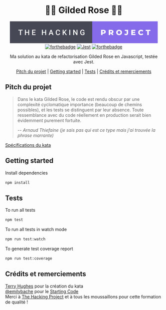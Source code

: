 <div align="center">

# 🍺🌹 Gilded Rose 🌹🍺

[![THP Badge](https://raw.githubusercontent.com/Beygs/Beygs/main/assets/the-hacking-project-badge.svg)](https://www.thehackingproject.org/)
[![forthebadge](https://forthebadge.com/images/badges/made-with-javascript.svg)](https://forthebadge.com)
[![Jest](https://img.shields.io/badge/Jest-C21325?style=for-the-badge&logo=jest&logoColor=white)](https://jestjs.io/)
[![forthebadge](https://forthebadge.com/images/badges/built-with-love.svg)](https://forthebadge.com)

Ma solution au kata de refactorisation Gilded Rose en Javascript, testée avec Jest.

[Pitch du projet](#pitch-du-projet) | 
[Getting started](#getting-started) | 
[Tests](#tests) | 
[Crédits et remerciements](#crédits-et-remerciements)

</div>

## Pitch du projet

> Dans le kata Gilded Rose, le code est rendu obscur par une complexité cyclomatique importance (beaucoup de chemins possibles), et les tests se distinguent par leur absence.
> Toute ressemblance avec du code réellement en production serait bien évidemment purement fortuite.
>
> -- <cite>Arnaud Thiefaine (je sais pas qui est ce type mais j'ai trouvée la phrase marrante)</cite>

[Spécifications du kata](https://github.com/emilybache/GildedRose-Refactoring-Kata/blob/main/GildedRoseRequirements_fr.md)

## Getting started

Install dependencies

```sh
npm install
```

## Tests

To run all tests

```sh
npm test
```

To run all tests in watch mode

```sh
npm run test:watch
```

To generate test coverage report

```sh
npm run test:coverage
```

## Crédits et remerciements

[Terry Hughes](http://twitter.com/TerryHughes) pour la création du kata<br/>
[@emilybache](https://github.com/emilybache) pour le [Starting Code](https://github.com/emilybache/GildedRose-Refactoring-Kata)<br/>
Merci à [The Hacking Project](https://www.thehackingproject.org/) et à tous les moussaillons pour cette formation de qualité !
